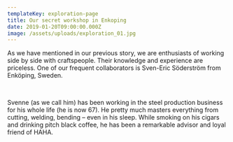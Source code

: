 ```yaml
---
templateKey: exploration-page
title: Our secret workshop in Enkoping
date: 2019-01-20T09:00:00.000Z
image: /assets/uploads/exploration_01.jpg
---
```

As we have mentioned in our previous story, we are enthusiasts of working side by side with craftspeople. Their knowledge and experience are priceless. One of our frequent collaborators is Sven-Eric Söderström from Enköping, Sweden. 

<br/>

Svenne (as we call him) has been working in the steel production business for his whole life (he is now 67). He pretty much masters everything from cutting, welding, bending – even in his sleep. While smoking on his cigars and drinking pitch black coffee, he has been a remarkable advisor and loyal friend of HAHA.
